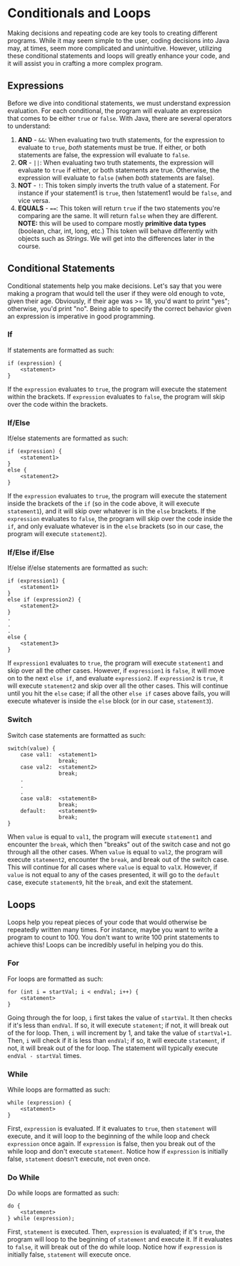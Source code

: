 # Conditionals and Loops
Making decisions and repeating code are key tools to creating different programs. While it may seem simple to the user, coding decisions into Java may, at times, seem more complicated and unintuitive. However, utilizing these conditional statements and loops will greatly enhance your code, and it will assist you in crafting a more complex program.

## Expressions
Before we dive into conditional statements, we must understand expression evaluation. For each conditional, the program will evaluate an expression that comes to be either ```true``` or ```false```. With Java, there are several operators to understand:
1. **AND** - ```&&```: When evaluating two truth statements, for the expression to evaluate to ```true```, _both_ statements must be true. If either, or both statements are false, the expression will evaluate to ```false```.
2. **OR** - ```||```: When evaluating two truth statements, the expression will evaluate to ```true``` if either, or both statements are true. Otherwise, the expression will evaluate to ```false``` (when _both_ statements are false).
3. **NOT** - ```!```: This token simply inverts the truth value of a statement. For instance if your statement1 is ```true```, then !statement1 would be ```false```, and vice versa.
4. **EQUALS** - ```==```: This token will return ```true``` if the two statements you're comparing are the same. It will return ```false``` when they are different. **NOTE:**  this will be used to compare mostly **primitive data types** (boolean, char, int, long, etc.) This token will behave differently with objects such as _Strings_. We will get into the differences later in the course.

## Conditional Statements
Conditional statements help you make decisions. Let's say that you were making a program that would tell the user if they were old enough to vote, given their age. Obviously, if their age was >= 18, you'd want to print "yes"; otherwise, you'd print "no". Being able to specify the correct behavior given an expression is imperative in good programming.
### If
If statements are formatted as such:
```
if (expression) {
    <statement>
}
```
If the ```expression``` evaluates to ```true```, the program will execute the statement within the brackets. If ```expression``` evaluates to ```false```, the program will skip over the code within the brackets.

### If/Else
If/else statements are formatted as such:
```
if (expression) {
    <statement1>
}
else {
    <statement2>
}
```
If the ```expression``` evaluates to ```true```, the program will execute the statement inside the brackets of the ```if``` (so in the code above, it will execute ```statement1```), and it will skip over whatever is in the ```else``` brackets. If the ```expression``` evaluates to ```false```, the program will skip over the code inside the ```if```, and only evaluate whatever is in the ```else``` brackets (so in our case, the program will execute ```statement2```).

### If/Else if/Else
If/else if/else statements are formatted as such:
```
if (expression1) {
    <statement1>
}
else if (expression2) {
    <statement2>
}
.
.
.
else {
    <statement3>
}
```
If ```expression1``` evaluates to ```true```, the program will execute ```statement1``` and skip over all the other cases. However, if ```expression1``` is ```false```, it will move on to the next ```else if```, and evaluate ```expression2```. If ```expression2``` is ```true```, it will execute ```statement2``` and skip over all the other cases. This will continue until you hit the ```else``` case; if all the other ```else if``` cases above fails, you will execute whatever is inside the ```else``` block (or in our case, ```statement3```).
### Switch
Switch case statements are formatted as such:
```
switch(value) {
    case val1:  <statement1>
                break;
    case val2:  <statement2>
                break;
    .
    .
    .
    case val8:  <statement8>
                break;
    default:    <statement9>
                break;
}
```
When ```value``` is equal to ```val1```, the program will execute ```statement1``` and encounter the ```break```, which then "breaks" out of the switch case and not go through all the other cases. When ```value``` is equal to ```val2```, the program will execute ```statement2```, encounter the ```break```, and break out of the switch case. This will continue for all cases where ```value``` is equal to ```valX```. However, if ```value``` is not equal to any of the cases presented, it will go to the ```default``` case, execute ```statement9```, hit the ```break```, and exit the statement.

## Loops
Loops help you repeat pieces of your code that would otherwise be repeatedly written many times. For instance, maybe you want to write a program to count to 100. You don't want to write 100 print statements to achieve this! Loops can be incredibly useful in helping you do this.

### For
For loops are formatted as such:
```
for (int i = startVal; i < endVal; i++) {
    <statement>
}
```
Going through the for loop, ```i``` first takes the value of ```startVal```. It then checks if it's less than ```endVal```. If so, it will execute ```statement```; if not, it will break out of the for loop. Then, ```i``` will increment by 1, and take the value of ```startVal+1```. Then, ```i``` will check if it is less than ```endVal```; if so, it will execute ```statement```, if not, it will break out of the for loop. The statement will typically execute ```endVal - startVal``` times.

### While
While loops are formatted as such:
```
while (expression) {
    <statement>
}
```
First, ```expression``` is evaluated. If it evaluates to ```true```, then ```statement``` will execute, and it will loop to the beginning of the while loop and check ```expression``` once again. If ```expression``` is false, then you break out of the while loop and don't execute ```statement```. Notice how if ```expression``` is initially false, ```statement``` doesn't execute, not even once.

### Do While
Do while loops are formatted as such:
```
do {
    <statement>
} while (expression);
```
First, ```statement``` is executed. Then, ```expression``` is evaluated; if it's ```true```, the program will loop to the beginning of ```statement``` and execute it. If it evaluates to ```false```, it will break out of the do while loop. Notice how if ```expression``` is initially false, ```statement``` will execute once.
